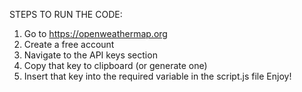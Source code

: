 STEPS TO RUN THE CODE:

1. Go to https://openweathermap.org
2. Create a free account
3. Navigate to the API keys section
4. Copy that key to clipboard (or generate one)
5. Insert that key into the required variable in the script.js file
Enjoy!
